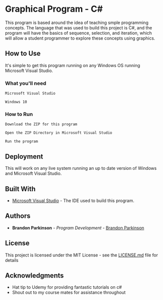 # Graphical Program - C#

This program is based around the idea of teaching smple programming concepts. The language that was used to build this project is C#, and the program will have the basics of sequence, selection, and iteration, which will allow a student programmer to explore these concepts using graphics. 

## How to Use 

It's simple to get this program running on any Windows OS running Microsoft Visual Studio.

### What you'll need

```
Microsoft Visual Studio
```

```
Windows 10
```

### How to Run

```
Download the ZIP for this program
```

```
Open the ZIP Directory in Microsoft Visual Studio
```

```
Run the program
```

## Deployment

This will work on any live system running an up to date version of Windows and Microsoft Visual Studio.

## Built With

* [Microsoft Visual Studio](https://visualstudio.microsoft.com/) - The IDE used to build this program. 


## Authors

* **Brandon Parkinson** - *Program Development* - [Brandon Parkinson](https://github.com/brandonjamesparkinson)

## License

This project is licensed under the MIT License - see the [LICENSE.md](LICENSE.md) file for details

## Acknowledgments

* Hat tip to Udemy for providing fantastic tutorials on c#
* Shout out to my course mates for assistance throughout 
